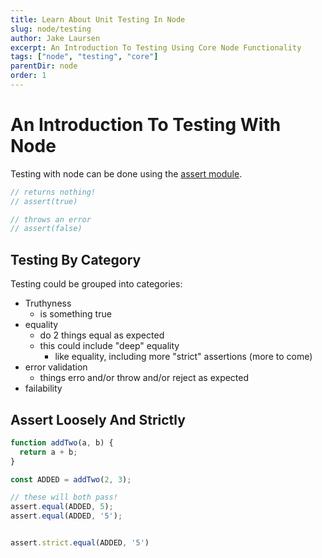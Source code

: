 ```yaml
---
title: Learn About Unit Testing In Node
slug: node/testing
author: Jake Laursen
excerpt: An Introduction To Testing Using Core Node Functionality
tags: ["node", "testing", "core"]
parentDir: node
order: 1
---
```


# An Introduction To Testing With Node
Testing with node can be done using the [assert module](https://nodejs.org/dist/latest-v18.x/docs/api/assert.html).   
```js
// returns nothing!
// assert(true)

// throws an error
// assert(false)
```

## Testing By Category
Testing could be grouped into categories:
- Truthyness
  - is something true
- equality
  - do 2 things equal as expected
  - this could include "deep" equality
    - like equality, including more "strict" assertions (more to come)
- error validation
  - things erro and/or throw and/or reject as expected
- failability


## Assert Loosely And Strictly
```js
function addTwo(a, b) {
  return a + b;
}

const ADDED = addTwo(2, 3);

// these will both pass!
assert.equal(ADDED, 5);
assert.equal(ADDED, '5');


assert.strict.equal(ADDED, '5')
```